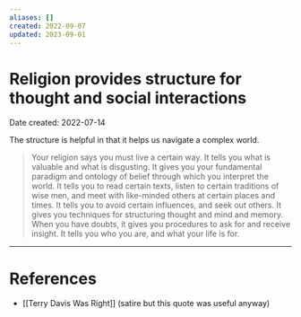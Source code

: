 ```yaml
---
aliases: []
created: 2022-09-07
updated: 2023-09-01
---
```


# Religion provides structure for thought and social interactions
Date created: 2022-07-14

The structure is helpful in that it helps us navigate a complex world.

> Your religion says you must live a certain way. It tells you what is valuable and what is disgusting. It gives you your fundamental paradigm and ontology of belief through which you interpret the world. It tells you to read certain texts, listen to certain traditions of wise men, and meet with like-minded others at certain places and times. It tells you to avoid certain influences, and seek out others. It gives you techniques for structuring thought and mind and memory. When you have doubts, it gives you procedures to ask for and receive insight. It tells you who you are, and what your life is for.


---
# References
* [[Terry Davis Was Right]] (satire but this quote was useful anyway)